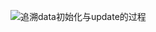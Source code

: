 ![追溯data初始化与update的过程](https://github.com/TinyScript/notes/blob/master/images/vue/%E8%BF%BD%E6%BA%AFdata%E5%88%9D%E5%A7%8B%E5%8C%96%E4%B8%8Eupdate%E7%9A%84%E8%BF%87%E7%A8%8B.jpg)